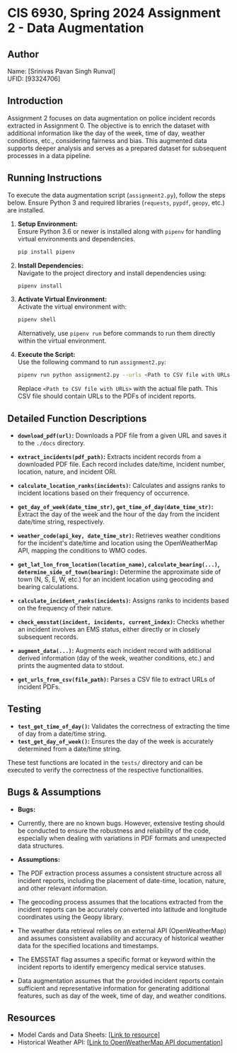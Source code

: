 
# CIS 6930, Spring 2024 Assignment 2 - Data Augmentation

## Author
Name: [Srinivas Pavan Singh Runval]  
UFID: [93324706]

## Introduction
Assignment 2 focuses on data augmentation on police incident records extracted in Assignment 0. The objective is to enrich the dataset with additional information like the day of the week, time of day, weather conditions, etc., considering fairness and bias. This augmented data supports deeper analysis and serves as a prepared dataset for subsequent processes in a data pipeline.

## Running Instructions
To execute the data augmentation script (`assignment2.py`), follow the steps below. Ensure Python 3 and required libraries (`requests`, `pypdf`, `geopy`, etc.) are installed.

1. **Setup Environment:**  
   Ensure Python 3.6 or newer is installed along with `pipenv` for handling virtual environments and dependencies.
   ```bash
   pip install pipenv
   ```

2. **Install Dependencies:**  
   Navigate to the project directory and install dependencies using:
   ```bash
   pipenv install
   ```

3. **Activate Virtual Environment:**  
   Activate the virtual environment with:
   ```bash
   pipenv shell
   ```
   Alternatively, use `pipenv run` before commands to run them directly within the virtual environment.

4. **Execute the Script:**  
   Use the following command to run `assignment2.py`:
   ```bash
   pipenv run python assignment2.py --urls <Path to CSV file with URLs>
   ```
   Replace `<Path to CSV file with URLs>` with the actual file path. This CSV file should contain URLs to the PDFs of incident reports.

## Detailed Function Descriptions

- **`download_pdf(url)`:** Downloads a PDF file from a given URL and saves it to the `./docs` directory.

- **`extract_incidents(pdf_path)`:** Extracts incident records from a downloaded PDF file. Each record includes date/time, incident number, location, nature, and incident ORI.

- **`calculate_location_ranks(incidents)`:** Calculates and assigns ranks to incident locations based on their frequency of occurrence.

- **`get_day_of_week(date_time_str)`, `get_time_of_day(date_time_str)`:** Extract the day of the week and the hour of the day from the incident date/time string, respectively.

- **`weather_code(api_key, date_time_str)`:** Retrieves weather conditions for the incident's date/time and location using the OpenWeatherMap API, mapping the conditions to WMO codes.

- **`get_lat_lon_from_location(location_name)`, `calculate_bearing(...)`, `determine_side_of_town(bearing)`:** Determine the approximate side of town (N, S, E, W, etc.) for an incident location using geocoding and bearing calculations.

- **`calculate_incident_ranks(incidents)`:** Assigns ranks to incidents based on the frequency of their nature.

- **`check_emsstat(incident, incidents, current_index)`:** Checks whether an incident involves an EMS status, either directly or in closely subsequent records.

- **`augment_data(...)`:** Augments each incident record with additional derived information (day of the week, weather conditions, etc.) and prints the augmented data to stdout.

- **`get_urls_from_csv(file_path)`:** Parses a CSV file to extract URLs of incident PDFs.

## Testing
- **`test_get_time_of_day()`:** Validates the correctness of extracting the time of day from a date/time string.
- **`test_get_day_of_week()`:** Ensures the day of the week is accurately determined from a date/time string.

These test functions are located in the `tests/` directory and can be executed to verify the correctness of the respective functionalities.

## Bugs & Assumptions
- **Bugs:** 
- Currently, there are no known bugs. However, extensive testing should be conducted to ensure the robustness and reliability of the code, especially when dealing with variations in PDF formats and unexpected data structures.

- **Assumptions:** 
- The PDF extraction process assumes a consistent structure across all incident reports, including the placement of date-time, location, nature, and other relevant information.
- The geocoding process assumes that the locations extracted from the incident reports can be accurately converted into latitude and longitude coordinates using the Geopy library.
- The weather data retrieval relies on an external API (OpenWeatherMap) and assumes consistent availability and accuracy of historical weather data for the specified locations and timestamps.
- The EMSSTAT flag assumes a specific format or keyword within the incident reports to identify emergency medical service statuses.
- Data augmentation assumes that the provided incident reports contain sufficient and representative information for generating additional features, such as day of the week, time of day, and weather conditions.

## Resources
- Model Cards and Data Sheets: [[Link to resource](https://www.normanok.gov/public-safety/police-department/crime-prevention-data/department-activity-reports)]
- Historical Weather API: [[Link to OpenWeatherMap API documentation](https://openweathermap.org/api)]
